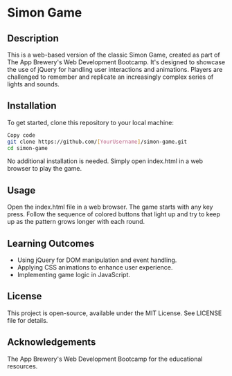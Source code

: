# Simon Game

## Description

This is a web-based version of the classic Simon Game, created as part of The App Brewery's Web Development Bootcamp. It's designed to showcase the use of jQuery for handling user interactions and animations. Players are challenged to remember and replicate an increasingly complex series of lights and sounds.

## Installation

To get started, clone this repository to your local machine:

```bash
Copy code
git clone https://github.com/[YourUsername]/simon-game.git
cd simon-game
```

No additional installation is needed. Simply open index.html in a web browser to play the game.

## Usage

Open the index.html file in a web browser. The game starts with any key press. Follow the sequence of colored buttons that light up and try to keep up as the pattern grows longer with each round.

## Learning Outcomes

-   Using jQuery for DOM manipulation and event handling.
-   Applying CSS animations to enhance user experience.
-   Implementing game logic in JavaScript.

## License

This project is open-source, available under the MIT License. See LICENSE file for details.

## Acknowledgements

The App Brewery's Web Development Bootcamp for the educational resources.
